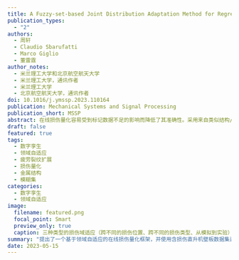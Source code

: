 ```yaml
---
title: A Fuzzy-set-based Joint Distribution Adaptation Method for Regression and its Application to Online Damage Quantification for Structural Digital Twin
publication_types:
  - "2"
authors:
  - 周轩
  - Claudio Sbarufatti
  - Marco Giglio
  - 董雷霆
author_notes:
  - 米兰理工大学和北京航空航天大学
  - 米兰理工大学，通讯作者
  - 米兰理工大学
  - 北京航空航天大学，通讯作者
doi: 10.1016/j.ymssp.2023.110164
publication: Mechanical Systems and Signal Processing
publication_short: MSSP
abstract: 在线损伤量化容易受到标记数据不足的影响而降低了其准确性。采用来自类似结构/损伤的历史标签数据或虚拟数字孪生数据开展领域自适应对于协助当前的诊断任务将是有益的。然而，大多数领域适应方法是为分类而设计的，不能有效地解决损伤量化，一个具有连续实值标签的回归问题。本研究首先提出了一种新的领域自适应方法，即基于模糊集的在线联合分布适应回归，以解决这一挑战。通过模糊集将连续实值标签转换为模糊类标签，同时测量边际分布和条件分布的差异，以实现损伤量化任务的领域适应。由于所提出的方法的优越性，提出了一个基于领域适应的最先进的在线损伤量化框架。最后，该框架用含损伤的直升机面板进行了全面的演示，其中三种类型的损伤域适应（跨不同的损伤位置、跨不同的损伤类型、从模拟到实验）都进行了演示，证明了损伤量化的准确性在现实环境中可以得到显著的提高。考虑到个体差异，预计所提出的方法将有望应用于机队级数字孪生。
draft: false
featured: true
tags:
  - 数字孪生
  - 领域自适应
  - 疲劳裂纹扩展
  - 损伤量化
  - 金属结构
  - 模糊集
categories:
  - 数字孪生
  - 领域自适应
image:
  filename: featured.png
  focal_point: Smart
  preview_only: true
  caption: 三种类型的损伤域适应（跨不同的损伤位置、跨不同的损伤类型、从模拟到实验）都进行了演示，证明了损伤量化的准确性在现实环境中可以得到显著的提高。
summary: "提出了一个基于领域自适应的在线损伤量化框架，并使用含损伤直升机壁板数据集进行验证。"
date: 2023-05-15
---
```

